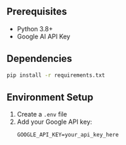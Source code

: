 
## Prerequisites
- Python 3.8+
- Google AI API Key

## Dependencies
```bash
pip install -r requirements.txt 
```

## Environment Setup
1. Create a `.env` file
2. Add your Google API key:
   ```
   GOOGLE_API_KEY=your_api_key_here
   ```

